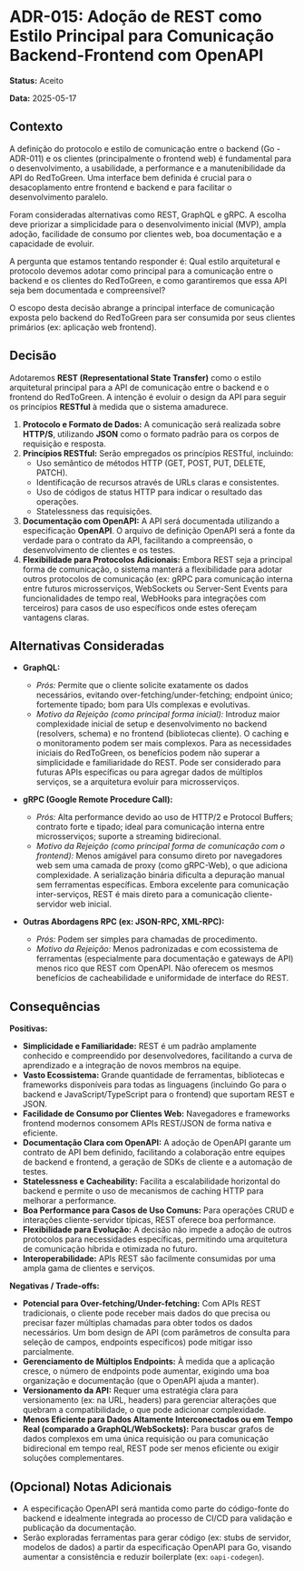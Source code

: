 # ADR-015: Adoção de REST como Estilo Principal para Comunicação Backend-Frontend com OpenAPI

**Status:** Aceito

**Data:** 2025-05-17

## Contexto

A definição do protocolo e estilo de comunicação entre o backend (Go - ADR-011) e os clientes (principalmente o frontend web) é fundamental para o desenvolvimento, a usabilidade, a performance e a manutenibilidade da API do RedToGreen. Uma interface bem definida é crucial para o desacoplamento entre frontend e backend e para facilitar o desenvolvimento paralelo.

Foram consideradas alternativas como REST, GraphQL e gRPC. A escolha deve priorizar a simplicidade para o desenvolvimento inicial (MVP), ampla adoção, facilidade de consumo por clientes web, boa documentação e a capacidade de evoluir.

A pergunta que estamos tentando responder é: Qual estilo arquitetural e protocolo devemos adotar como principal para a comunicação entre o backend e os clientes do RedToGreen, e como garantiremos que essa API seja bem documentada e compreensível?

O escopo desta decisão abrange a principal interface de comunicação exposta pelo backend do RedToGreen para ser consumida por seus clientes primários (ex: aplicação web frontend).

## Decisão

Adotaremos **REST (Representational State Transfer)** como o estilo arquitetural principal para a API de comunicação entre o backend e o frontend do RedToGreen. A intenção é evoluir o design da API para seguir os princípios **RESTful** à medida que o sistema amadurece.

1.  **Protocolo e Formato de Dados:** A comunicação será realizada sobre **HTTP/S**, utilizando **JSON** como o formato padrão para os corpos de requisição e resposta.
2.  **Princípios RESTful:** Serão empregados os princípios RESTful, incluindo:
    * Uso semântico de métodos HTTP (GET, POST, PUT, DELETE, PATCH).
    * Identificação de recursos através de URLs claras e consistentes.
    * Uso de códigos de status HTTP para indicar o resultado das operações.
    * Statelessness das requisições.
3.  **Documentação com OpenAPI:** A API será documentada utilizando a especificação **OpenAPI**. O arquivo de definição OpenAPI será a fonte da verdade para o contrato da API, facilitando a compreensão, o desenvolvimento de clientes e os testes.
4.  **Flexibilidade para Protocolos Adicionais:** Embora REST seja a principal forma de comunicação, o sistema manterá a flexibilidade para adotar outros protocolos de comunicação (ex: gRPC para comunicação interna entre futuros microsserviços, WebSockets ou Server-Sent Events para funcionalidades de tempo real, WebHooks para integrações com terceiros) para casos de uso específicos onde estes ofereçam vantagens claras.

## Alternativas Consideradas

* **GraphQL:**
    * *Prós:* Permite que o cliente solicite exatamente os dados necessários, evitando over-fetching/under-fetching; endpoint único; fortemente tipado; bom para UIs complexas e evolutivas.
    * *Motivo da Rejeição (como principal forma inicial):* Introduz maior complexidade inicial de setup e desenvolvimento no backend (resolvers, schema) e no frontend (bibliotecas cliente). O caching e o monitoramento podem ser mais complexos. Para as necessidades iniciais do RedToGreen, os benefícios podem não superar a simplicidade e familiaridade do REST. Pode ser considerado para futuras APIs específicas ou para agregar dados de múltiplos serviços, se a arquitetura evoluir para microsserviços.

* **gRPC (Google Remote Procedure Call):**
    * *Prós:* Alta performance devido ao uso de HTTP/2 e Protocol Buffers; contrato forte e tipado; ideal para comunicação interna entre microsserviços; suporte a streaming bidirecional.
    * *Motivo da Rejeição (como principal forma de comunicação com o frontend):* Menos amigável para consumo direto por navegadores web sem uma camada de proxy (como gRPC-Web), o que adiciona complexidade. A serialização binária dificulta a depuração manual sem ferramentas específicas. Embora excelente para comunicação inter-serviços, REST é mais direto para a comunicação cliente-servidor web inicial.

* **Outras Abordagens RPC (ex: JSON-RPC, XML-RPC):**
    * *Prós:* Podem ser simples para chamadas de procedimento.
    * *Motivo da Rejeição:* Menos padronizadas e com ecossistema de ferramentas (especialmente para documentação e gateways de API) menos rico que REST com OpenAPI. Não oferecem os mesmos benefícios de cacheabilidade e uniformidade de interface do REST.

## Consequências

**Positivas:**
* **Simplicidade e Familiaridade:** REST é um padrão amplamente conhecido e compreendido por desenvolvedores, facilitando a curva de aprendizado e a integração de novos membros na equipe.
* **Vasto Ecossistema:** Grande quantidade de ferramentas, bibliotecas e frameworks disponíveis para todas as linguagens (incluindo Go para o backend e JavaScript/TypeScript para o frontend) que suportam REST e JSON.
* **Facilidade de Consumo por Clientes Web:** Navegadores e frameworks frontend modernos consomem APIs REST/JSON de forma nativa e eficiente.
* **Documentação Clara com OpenAPI:** A adoção de OpenAPI garante um contrato de API bem definido, facilitando a colaboração entre equipes de backend e frontend, a geração de SDKs de cliente e a automação de testes.
* **Statelessness e Cacheability:** Facilita a escalabilidade horizontal do backend e permite o uso de mecanismos de caching HTTP para melhorar a performance.
* **Boa Performance para Casos de Uso Comuns:** Para operações CRUD e interações cliente-servidor típicas, REST oferece boa performance.
* **Flexibilidade para Evolução:** A decisão não impede a adoção de outros protocolos para necessidades específicas, permitindo uma arquitetura de comunicação híbrida e otimizada no futuro.
* **Interoperabilidade:** APIs REST são facilmente consumidas por uma ampla gama de clientes e serviços.

**Negativas / Trade-offs:**
* **Potencial para Over-fetching/Under-fetching:** Com APIs REST tradicionais, o cliente pode receber mais dados do que precisa ou precisar fazer múltiplas chamadas para obter todos os dados necessários. Um bom design de API (com parâmetros de consulta para seleção de campos, endpoints específicos) pode mitigar isso parcialmente.
* **Gerenciamento de Múltiplos Endpoints:** À medida que a aplicação cresce, o número de endpoints pode aumentar, exigindo uma boa organização e documentação (que o OpenAPI ajuda a manter).
* **Versionamento da API:** Requer uma estratégia clara para versionamento (ex: na URL, headers) para gerenciar alterações que quebram a compatibilidade, o que pode adicionar complexidade.
* **Menos Eficiente para Dados Altamente Interconectados ou em Tempo Real (comparado a GraphQL/WebSockets):** Para buscar grafos de dados complexos em uma única requisição ou para comunicação bidirecional em tempo real, REST pode ser menos eficiente ou exigir soluções complementares.

## (Opcional) Notas Adicionais
* A especificação OpenAPI será mantida como parte do código-fonte do backend e idealmente integrada ao processo de CI/CD para validação e publicação da documentação.
* Serão exploradas ferramentas para gerar código (ex: stubs de servidor, modelos de dados) a partir da especificação OpenAPI para Go, visando aumentar a consistência e reduzir boilerplate (ex: `oapi-codegen`).
